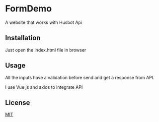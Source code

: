 # FormDemo

A website that works with Husbot Api

## Installation

Just open the index.html file in browser

## Usage

All the inputs have a validation before send and get a response from API.

I use Vue js and axios to integrate API

## License
[MIT](https://choosealicense.com/licenses/mit/)
